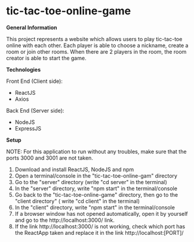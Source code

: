 # tic-tac-toe-online-game

**General Information**

This project represents a website which allows users to play tic-tac-toe online with each other. Each player is able to choose a nickname, create a room or join other rooms. When there are 2 players in the room, the room creator is able to start the game.

**Technologies**

Front End (Client side):
- ReactJS
- Axios

Back End (Server side):
- NodeJS
- ExpressJS


**Setup**

NOTE: For this application to run without any troubles, make sure that the ports 3000 and 3001 are not taken.
1. Download and install ReactJS, NodeJS and npm
2. Open a terminal/console in the "tic-tac-toe-online-gam" directory
3. Go to the "server" directory (write "cd server" in the terminal)
4. In the "server" directory, write "npm start" in the terminal/console
5. Go back to the "tic-tac-toe-online-game" directory, then go to the "client directory" ( write "cd client" in the terminal)
6. In the "client" directory, write "npm start" in the terminal/console
7. If a browser window has not opened automatically, open it by yourself and go to the http://localhost:3000/ link.
8. If the link http://localhost:3000/ is not working, check which port has the ReactApp taken and replace it in the link http://localhost:[PORT]/

